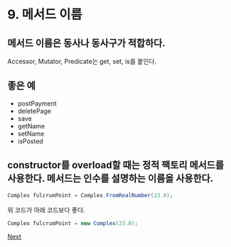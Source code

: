 # 9. 메서드 이름

## **메서드 이름은 동사나 동사구가 적합하다.** 

Accessor, Mutator, Predicate는 get, set, is를 붙인다.

## **좋은 예** 

* postPayment
* deletePage
* save
* getName
* setName
* isPosted

## **constructor를 overload할 때는 정적 팩토리 메서드를 사용한다. 메서드는 인수를 설명하는 이름을 사용한다.** 

```java
Complex fulcrumPoint = Complex.FromRealNumber(23.0);
```

위 코드가 아래 코드보다 좋다.

```java
Complex fulcrumPoint = new Complex(23.0);
```



[Next](2/10..md)